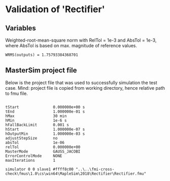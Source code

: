 # Validation of 'Rectifier'

## Variables
Weighted-root-mean-square norm with RelTol = 1e-3 and AbsTol = 1e-3, where
AbsTol is based on max. magnitude of reference values.

```
WRMS(outputs) = 1.75793384368701
```

## MasterSim project file

Below is the project file that was used to successfully simulation the test case.
Mind: project file is copied from working directory, hence relative path to fmu file.

```

tStart               0.000000e+00 s
tEnd                 1.000000e-01 s
hMax                 30 min
hMin                 1e-6 s
hFallBackLimit       0.001 s
hStart               1.000000e-07 s
hOutputMin           1.000000e-03 s
adjustStepSize       no
absTol               1e-06
relTol               0.000000e+00
MasterMode           GAUSS_JACOBI
ErrorControlMode     NONE
maxIterations        1

simulator 0 0 slave1 #ffff8c00 "..\..\fmi-cross-check\fmus\1.0\cs\win64\MapleSim\2018\Rectifier\Rectifier.fmu"


```

